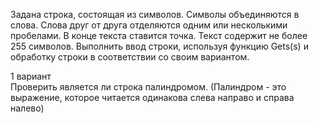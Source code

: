 Задана строка, состоящая из символов. Символы
объединяются в слова. Слова друг от друга отделяются
одним или несколькими пробелами. В конце текста ставится
точка. Текст содержит не более 255 символов. Выполнить
ввод строки, используя функцию Gets(s) и обработку
строки в соответствии со своим вариантом.  

1 вариант  
Проверить является ли строка палиндромом. (Палиндром -
это выражение, которое читается одинакова слева направо
и справа налево)
